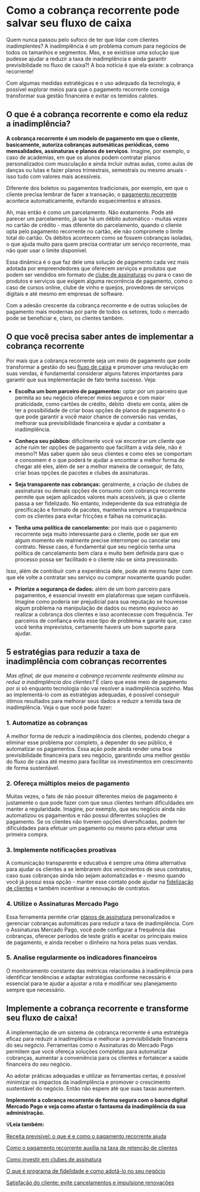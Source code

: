 # Como a cobrança recorrente pode salvar seu fluxo de caixa

Quem nunca passou pelo sufoco de ter que lidar com clientes inadimplentes? A inadimplência é um problema comum para negócios de todos os tamanhos e segmentos. Mas, e se existisse uma solução que pudesse ajudar a reduzir a taxa de inadimplência e ainda garantir previsibilidade no fluxo de caixa?! A boa notícia é que ela existe: a cobrança recorrente!

Com algumas medidas estratégicas e o uso adequado da tecnologia, é possível explorar meios para que o pagamento recorrente consiga transformar sua gestão financeira e evitar os temidos calotes.

## **O que é a cobrança recorrente e como ela reduz a inadimplência?**

**A cobrança recorrente é um modelo de pagamento em que o cliente, basicamente, autoriza cobranças automáticas periódicas, como mensalidades, assinaturas e planos de serviços**. Imagine, por exemplo, o caso de academias, em que os alunos podem contratar planos personalizados com musculação e ainda incluir outras aulas, como aulas de danças ou lutas e fazer planos trimestrais, semestrais ou mesmo anuais - isso tudo com valores mais acessíveis.

Diferente dos boletos ou pagamentos tradicionais, por exemplo, em que o cliente precisa lembrar de fazer a transação, o [pagamento recorrente](https://meubolso.mercadopago.com.br/assinaturas-conheca-nova-solucao-de-pagamento-recorrente-do-mercado-pago) acontece automaticamente, evitando esquecimentos e atrasos.

Ah, mas então é como um parcelamento. Não exatamente. Pode até parecer um parcelamento, já que há um débito automático - muitas vezes no cartão de crédito - mas diferente do parcelamento, quando o cliente opta pelo pagamento recorrente no cartão, ele não compromete o limite total do cartão. Os débitos acontecem como se fossem cobranças isoladas, o que ajuda muito para quem precisa contratar um serviço recorrente, mas não quer usar o limite disponível.

Essa dinâmica é o que faz dele uma solução de pagamento cada vez mais adotada por empreendedores que oferecem serviços e produtos que podem ser vendidos em formato de [clube de assinaturas](https://meubolso.mercadopago.com.br/clube-de-assinaturas-produtos-pet) ou para o caso de produtos e serviços que exigem alguma recorrência de pagamento, como o caso de cursos online, clube de vinho e queijos, provedores de serviços digitais e até mesmo em empresas de software.

Com a adesão crescente da cobrança recorrente e de outras soluções de pagamento mais modernas por parte de todos os setores, todo o mercado pode se beneficiar e, claro, os clientes também.

## **O que você precisa saber antes de implementar a cobrança recorrente**

Por mais que a cobrança recorrente seja um meio de pagamento que pode transformar a gestão do seu [fluxo de caixa](https://meubolso.mercadopago.com.br/fluxo-de-caixa-sazonalidade) e promover uma revolução em suas vendas, é fundamental considerar alguns fatores importantes para garantir que sua implementação de fato tenha sucesso. Veja:

- **Escolha um bom parceiro de pagamentos:** optar por um parceiro que permita ao seu negócio oferecer meios seguros e com maior praticidade, como cartões de crédito, débito  direto em conta, além de ter a possibilidade de criar boas opções de planos de pagamento é o que pode garantir a você maior chance de conversão nas vendas, melhorar sua previsibilidade financeira e ajudar a combater a inadimplência. ​

- **Conheça seu público:** dificilmente você vai encontrar um cliente que ache ruim ter opções de pagamento que facilitam a vida dele, não é mesmo?! Mas saber quem são seus clientes e como eles se comportam e consomem é o que poderá te ajudar a encontrar a melhor forma de chegar até eles, além de ser a melhor maneira de conseguir, de fato, criar boas opções de pacotes e clubes de assinaturas.

- **Seja transparente nas cobranças:** geralmente, a criação de clubes de assinaturas ou demais opções de consumo com cobrança recorrente permite que sejam aplicados valores mais acessíveis, já que o cliente passa a ser fidelizado. No entanto, independente da sua estratégia de precificação e formato de pacotes, mantenha sempre a transparência com os clientes para evitar fricções e falhas na comunicação.

- **Tenha uma política de cancelamento:** por mais que o pagamento recorrente seja muito interessante para o cliente, pode ser que em algum momento ele realmente precise interromper ou cancelar seu contrato. Nesse caso, é fundamental que seu negócio tenha uma política de cancelamento bem clara e muito bem definida para que o processo possa ser facilitado e o cliente não se sinta pressionado.  

Isso, além de contribuir com a experiência dele, pode até mesmo fazer com que ele volte a contratar seu serviço ou comprar novamente quando puder.

- **Priorize a segurança de dados:** além de um bom parceiro para pagamentos, é essencial investir em plataformas que sejam confiáveis. Imagine como poderia ser prejudicial para sua reputação se houvesse algum problema na manipulação de dados ou mesmo equívoco ao realizar a cobrança dos clientes e isso acontecesse com frequência. Ter parceiros de confiança evita esse tipo de problema e garante que, caso você tenha imprevistos, certamente haverá um bom suporte para ajudar. 

## **5 estratégias para reduzir a taxa de inadimplência com cobranças recorrentes**

*Mas afinal, de que maneira a cobrança recorrente realmente elimina ou reduz a inadimplência dos clientes?* É claro que esse meio de pagamento por si só enquanto tecnologia não vai resolver a inadimplência sozinho. Mas ao implementá-lo com as estratégias adequadas, é possível conseguir ótimos resultados para melhorar seus dados e reduzir a temida taxa de inadimplência. Veja o que você pode fazer:

### **1. Automatize as cobranças**

A melhor forma de reduzir a inadimplência dos clientes, podendo chegar a eliminar esse problema por completo, a depender do seu público, é automatizar os pagamentos. Essa ação pode ainda render uma boa previsibilidade financeira para seu negócio, garantindo uma melhor gestão do fluxo de caixa até mesmo para facilitar os investimentos em crescimento de forma sustentável.

### **2. Ofereça múltiplos meios de pagamento**

Muitas vezes, o fato de não possuir diferentes meios de pagamento é justamente o que pode fazer com que seus clientes tenham dificuldades em manter a regularidade. Imagine, por exemplo, que seu negócio ainda não automatizou os pagamentos e não possui diferentes soluções de pagamento. Se os clientes não tiverem opções diversificadas, podem ter dificuldades para efetuar um pagamento ou mesmo para efetuar uma primeira compra.

### **3. Implemente notificações proativas**

A comunicação transparente e educativa é sempre uma ótima alternativa para ajudar os clientes a se lembrarem dos vencimentos de seus contratos, caso suas cobranças ainda não sejam automatizadas e - mesmo quando você já possui essa opção - manter esse contato pode ajudar na [fidelização de clientes](https://meubolso.mercadopago.com.br/fidelizacao-de-clientes-com-vendas-recorrentes) e também incentivar a renovação de contratos.

### **4. Utilize o Assinaturas Mercado Pago**

Essa ferramenta permite criar [planos de assinatura](https://meubolso.mercadopago.com.br/definir-precos-e-planos-de-assinatura) personalizados e gerenciar cobranças automáticas para reduzir a taxa de inadimplência. Com o Assinaturas Mercado Pago, você pode configurar a frequência das cobranças, oferecer períodos de teste grátis e aceitar os principais meios de pagamento, e ainda receber o dinheiro na hora pelas suas vendas.

### **5. Analise regularmente os indicadores financeiros**

O monitoramento constante das métricas relacionadas à inadimplência para identificar tendências e adaptar estratégias conforme necessário é essencial para te ajudar a ajustar a rota e modificar seu planejamento sempre que necessário.

## **Implemente a cobrança recorrente e transforme seu fluxo de caixa!**

A implementação de um sistema de cobrança recorrente é uma estratégia eficaz para reduzir a inadimplência e melhorar a previsibilidade financeira do seu negócio. Ferramentas como o Assinaturas do Mercado Pago permitem que você ofereça soluções completas para automatizar cobranças, aumentar a conveniência para os clientes e fortalecer a saúde financeira do seu negócio.

Ao adotar práticas adequadas e utilizar as ferramentas certas, é possível minimizar os impactos da inadimplência e promover o crescimento sustentável do negócio. Então não espere até que suas taxas aumentem.

**Implemente a cobrança recorrente de forma segura com o banco digital Mercado Pago e veja como afastar o fantasma da inadimplência da sua administração.**

**💡Leia também:**

[Receita previsível: o que é e como o pagamento recorrente ajuda](https://meubolso.mercadopago.com.br/receita-previsivel-e-pagamento-recorrente)

[Como o pagamento recorrente auxilia na taxa de retenção de clientes](https://meubolso.mercadopago.com.br/taxa-de-retencao-de-clientes-pagamento-recorrente)

[Como investir em clubes de assinatura](https://meubolso.mercadopago.com.br/clubes-de-assinatura)

[O que é programa de fidelidade e como adotá-lo no seu negócio](https://meubolso.mercadopago.com.br/como-adotar-programa-fidelidade-no-seu-negocio)

[Satisfação do cliente: evite cancelamentos e impulsione renovações](https://meubolso.mercadopago.com.br/estrategias-para-garantir-a-satisfacao-do-cliente)